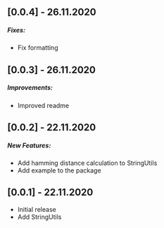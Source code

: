 ## [0.0.4] - 26.11.2020

##### Fixes: 
* Fix formatting

## [0.0.3] - 26.11.2020

##### Improvements: 
* Improved readme

## [0.0.2] - 22.11.2020

##### New Features: 
* Add hamming distance calculation to StringUtils
* Add example to the package

## [0.0.1] - 22.11.2020

* Initial release
* Add StringUtils
